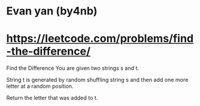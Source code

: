 # Evan yan (by4nb)
# https://leetcode.com/problems/find-the-difference/

Find the Difference
You are given two strings s and t.

String t is generated by random shuffling string s and then add one more letter at a random position.

Return the letter that was added to t.



